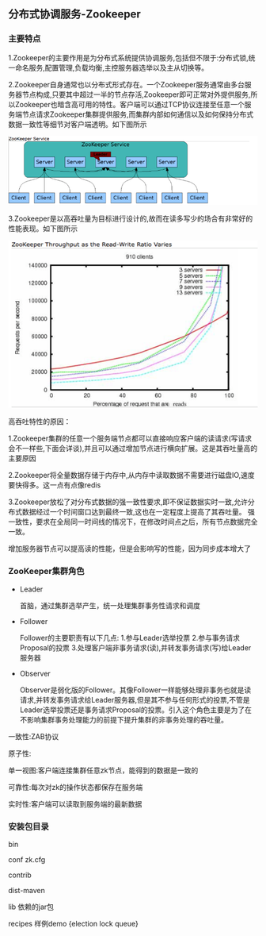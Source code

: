 ## 分布式协调服务-Zookeeper   


### 主要特点

1.Zookeeper的主要作用是为分布式系统提供协调服务,包括但不限于:分布式锁,统一命名服务,配置管理,负载均衡,主控服务器选举以及主从切换等。


2.Zookeeper自身通常也以分布式形式存在。一个Zookeeper服务通常由多台服务器节点构成,只要其中超过一半的节点存活,Zookeeper即可正常对外提供服务,所以Zookeeper也暗含高可用的特性。客户端可以通过TCP协议连接至任意一个服务端节点请求Zookeeper集群提供服务,而集群内部如何通信以及如何保持分布式数据一致性等细节对客户端透明。如下图所示

![](assets/Summary_images/a34b33d8.png)

3.Zookeeper是以高吞吐量为目标进行设计的,故而在读多写少的场合有非常好的性能表现。如下图所示

![](assets/Summary_images/9c509f9e.png)

高吞吐特性的原因：

1.Zookeeper集群的任意一个服务端节点都可以直接响应客户端的读请求(写请求会不一样些,下面会详谈),并且可以通过增加节点进行横向扩展。这是其吞吐量高的主要原因

2.Zookeeper将全量数据存储于内存中,从内存中读取数据不需要进行磁盘IO,速度要快得多。这一点有点像redis

3.Zookeeper放松了对分布式数据的强一致性要求,即不保证数据实时一致,允许分布式数据经过一个时间窗口达到最终一致,这也在一定程度上提高了其吞吐量。
强一致性，要求在全局同一时间线的情况下，在修改时间点之后，所有节点数据完全一致。


增加服务器节点可以提高读的性能，但是会影响写的性能，因为同步成本增大了


### ZooKeeper集群角色

- Leader 

  首脑，通过集群选举产生，统一处理集群事务性请求和调度

- Follower
  
  Follower的主要职责有以下几点:
  1.参与Leader选举投票
  2.参与事务请求Proposal的投票
  3.处理客户端非事务请求(读),并转发事务请求(写)给Leader服务器
  
  
- Observer

  Observer是弱化版的Follower。其像Follower一样能够处理非事务也就是读请求,并转发事务请求给Leader服务器,但是其不参与任何形式的投票,不管是Leader选举投票还是事务请求Proposal的投票。引入这个角色主要是为了在不影响集群事务处理能力的前提下提升集群的非事务处理的吞吐量。



一致性:ZAB协议

原子性:

单一视图:客户端连接集群任意zk节点，能得到的数据是一致的

可靠性:每次对zk的操作状态都保存在服务端

实时性:客户端可以读取到服务端的最新数据


### 安装包目录


bin
 
conf zk.cfg

contrib

dist-maven

lib 依赖的jar包

recipes 样例demo {election lock queue}

